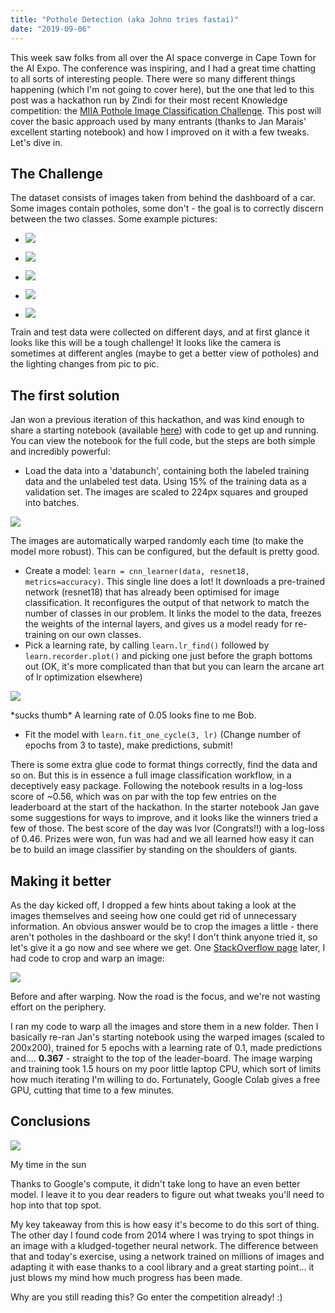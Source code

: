 ```yaml
---
title: "Pothole Detection (aka Johno tries fastai)"
date: "2019-09-06"
---
```


This week saw folks from all over the AI space converge in Cape Town for the AI Expo. The conference was inspiring, and I had a great time chatting to all sorts of interesting people. There were so many different things happening (which I'm not going to cover here), but the one that led to this post was a hackathon run by Zindi for their most recent Knowledge competition: the [MIIA Pothole Image Classification Challenge](https://zindi.africa/competitions/miia-pothole-image-classification-challenge). This post will cover the basic approach used by many entrants (thanks to Jan Marais' excellent starting notebook) and how I improved on it with a few tweaks. Let's dive in.

## The Challenge

The dataset consists of images taken from behind the dashboard of a car. Some images contain potholes, some don't - the goal is to correctly discern between the two classes. Some example pictures:

- ![](images/wordpress_export/2019/09/afgodmvdulkmncm.jpg?w=800)
    
- ![](images/wordpress_export/2019/09/afihpmcypxahscw.jpg?w=800)
    
- ![](images/wordpress_export/2019/09/afwgvfetkbovxyw.jpg?w=800)
    
- ![](images/wordpress_export/2019/09/agagvuntihgxtfg.jpg?w=800)
    
- ![](images/wordpress_export/2019/09/aggttmhdaqmxmii.jpg?w=800)
    

Train and test data were collected on different days, and at first glance it looks like this will be a tough challenge! It looks like the camera is sometimes at different angles (maybe to get a better view of potholes) and the lighting changes from pic to pic.

## The first solution

Jan won a previous iteration of this hackathon, and was kind enough to share a starting notebook (available [here](https://github.com/cortexlogic/PotHoleDetection)) with code to get up and running. You can view the notebook for the full code, but the steps are both simple and incredibly powerful:

- Load the data into a 'databunch', containing both the labeled training data and the unlabeled test data. Using 15% of the training data as a validation set. The images are scaled to 224px squares and grouped into batches.

![](images/wordpress_export/2019/09/screenshot-from-2019-09-06-09-49-31.png?w=934)

The images are automatically warped randomly each time (to make the model more robust). This can be configured, but the default is pretty good.

- Create a model: `learn = cnn_learner(data, resnet18, metrics=accuracy)`. This single line does a lot! It downloads a pre-trained network (resnet18) that has already been optimised for image classification. It reconfigures the output of that network to match the number of classes in our problem. It links the model to the data, freezes the weights of the internal layers, and gives us a model ready for re-training on our own classes.
- Pick a learning rate, by calling `learn.lr_find()` followed by `learn.recorder.plot()` and picking one just before the graph bottoms out (OK, it's more complicated than that but you can learn the arcane art of lr optimization elsewhere)

![](images/wordpress_export/2019/09/screenshot-from-2019-09-06-09-55-21.png?w=417)

\*sucks thumb\* A learning rate of 0.05 looks fine to me Bob.

- Fit the model with `learn.fit_one_cycle(3, lr)` (Change number of epochs from 3 to taste), make predictions, submit!

There is some extra glue code to format things correctly, find the data and so on. But this is in essence a full image classification workflow, in a deceptively easy package. Following the notebook results in a log-loss score of ~0.56, which was on par with the top few entries on the leaderboard at the start of the hackathon. In the starter notebook Jan gave some suggestions for ways to improve, and it looks like the winners tried a few of those. The best score of the day was Ivor (Congrats!!) with a log-loss of 0.46. Prizes were won, fun was had and we all learned how easy it can be to build an image classifier by standing on the shoulders of giants.

## Making it better

As the day kicked off, I dropped a few hints about taking a look at the images themselves and seeing how one could get rid of unnecessary information. An obvious answer would be to crop the images a little - there aren't potholes in the dashboard or the sky! I don't think anyone tried it, so let's give it a go now and see where we get. One [StackOverflow page](https://stackoverflow.com/questions/14177744/how-does-perspective-transformation-work-in-pil/14178717) later, I had code to crop and warp an image:

![](images/wordpress_export/2019/09/warped.png?w=1024)

Before and after warping. Now the road is the focus, and we're not wasting effort on the periphery.

I ran my code to warp all the images and store them in a new folder. Then I basically re-ran Jan's starting notebook using the warped images (scaled to 200x200), trained for 5 epochs with a learning rate of 0.1, made predictions and.... **0.367** \- straight to the top of the leader-board. The image warping and training took 1.5 hours on my poor little laptop CPU, which sort of limits how much iterating I'm willing to do. Fortunately, Google Colab gives a free GPU, cutting that time to a few minutes.

## Conclusions

![](images/wordpress_export/2019/09/screenshot-from-2019-09-06-10-25-22.png?w=1024)

My time in the sun

Thanks to Google's compute, it didn't take long to have an even better model. I leave it to you dear readers to figure out what tweaks you'll need to hop into that top spot.

My key takeaway from this is how easy it's become to do this sort of thing. The other day I found code from 2014 where I was trying to spot things in an image with a kludged-together neural network. The difference between that and today's exercise, using a network trained on millions of images and adapting it with ease thanks to a cool library and a great starting point... it just blows my mind how much progress has been made.

Why are you still reading this? Go enter the competition already! :)
